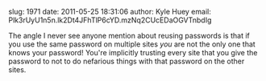 slug:    1971
date:    2011-05-25 18:31:06
author:  Kyle Huey
email:   Plk3rUyU1n5n.lk2Dt4JFhTlP6cYD.mzNq2CUcEDaOGVTnbdIg

The angle I never see anyone mention about reusing passwords is that
if you use the same password on multiple sites *you* are not the only
one that knows your password!  You're implicitly trusting every site
that you give the password to not to do nefarious things with that
password on the other sites.
